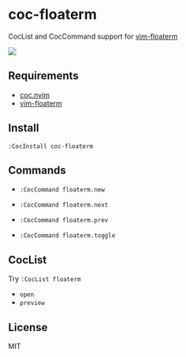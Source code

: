 # coc-floaterm

CocList and CocCommand support for [vim-floaterm](https://github.com/voldikss/vim-floaterm)

![](https://user-images.githubusercontent.com/20282795/75005925-fcc27f80-54aa-11ea-832e-59ea5b02fc04.gif)

## Requirements

- [coc.nvim](https://github.com/neoclide/coc.nvim)
- [vim-floaterm](https://github.com/voldikss/vim-floaterm)

## Install

```
:CocInstall coc-floaterm
```

## Commands

- `:CocCommand floaterm.new`

- `:CocCommand floaterm.next`

- `:CocCommand floaterm.prev`

- `:CocCommand floaterm.toggle`

## CocList

Try `:CocList floaterm`

- `open`
- `preview`

## License

MIT
